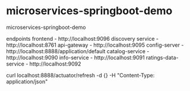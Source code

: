 # microservices-springboot-demo
microservices-springboot-demo

endpoints
frontend - http://localhost:9096
discovery service - http://localhost:8761
api-gateway - http://localhost:9095
config-server - http://localhost:8888/application/default
catalog-service - http://localhost:9090
info-service - http://localhost:9091
ratings-data-service - http://localhost:9092


curl localhost:8888/actuator/refresh -d {} -H "Content-Type: application/json"